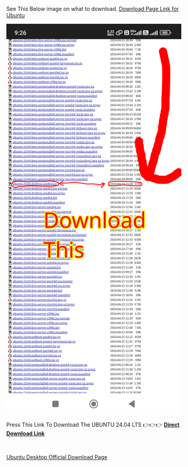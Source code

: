See This Below image on what to download.
[Download Page Link for Ubuntu ](https://old-releases.ubuntu.com/releases/noble/)

![ISO File Download Screenshot](images/ubuntu_iso_file_24_04_lts.png)

Press This Link To Download The UBUNTU 24.04 LTS 👉👉👉
[**Direct Download Link**](https://old-releases.ubuntu.com/releases/noble/ubuntu-24.04-desktop-amd64.iso)

<br>

[Ubuntu Desktop Official Download Page](https://ubuntu.com/download/desktop)
